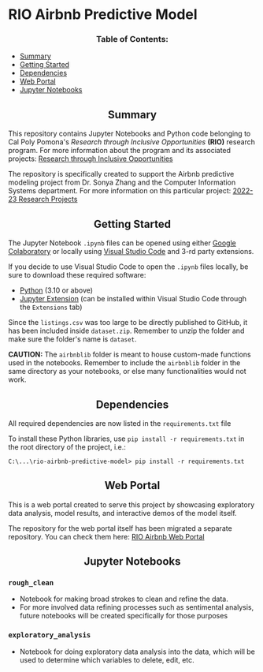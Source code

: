 # RIO Airbnb Predictive Model

<h3 align='center'> Table of Contents: </h3>

* [Summary](#summary)
* [Getting Started](#getting-started)
* [Dependencies](#dependicies)
* [Web Portal](#web-portal)
* [Jupyter Notebooks](#notebooks)

<h2 align="center" id="summary"> Summary </h2>

This repository contains Jupyter Notebooks and Python code belonging to Cal Poly Pomona's _Research through Inclusive Opportunities_ **(RIO)** research program.
For more information about the program and its associated projects: [Research through Inclusive Opportunities](https://www.cpp.edu/our-cpp/students/rio/index.shtml)

The repository is specifically created to support the Airbnb predictive modeling project from Dr. Sonya Zhang and the Computer Information Systems department. 
For more information on this particular project: [2022-23 Research Projects](https://www.cpp.edu/our-cpp/students/rio/projects.shtml) 


<h2 align="center" id="getting-started"> Getting Started </h2>

The Jupyter Notebook `.ipynb` files can be opened using either [Google Colaboratory](https://colab.research.google.com) or locally using [Visual Studio Code](https://code.visualstudio.com) and 3-rd party extensions.

If you decide to use Visual Studio Code to open the `.ipynb` files locally, be sure to download these required software:
* [Python](https://www.python.org/downloads/) (3.10 or above)
* [Jupyter Extension](https://marketplace.visualstudio.com/items?itemName=ms-toolsai.jupyter) (can be installed within Visual Studio Code through the `Extensions` tab)

Since the `listings.csv` was too large to be directly published to GitHub, it has been included inside `dataset.zip`. Remember to unzip the folder and make sure the folder's name is `dataset`.

**CAUTION:** The `airbnblib` folder is meant to house custom-made functions used in the notebooks. Remember to include the `airbnblib` folder in the same directory as your notebooks, or else many functionalities would not work.

<h2 align='center' id="dependencies"> Dependencies </h2>

All required dependencies are now listed in the `requirements.txt` file

To install these Python libraries, use `pip install -r requirements.txt` in the root directory of the project, i.e.:
```
C:\...\rio-airbnb-predictive-model> pip install -r requirements.txt
```

<h2 align='center' id="web-portal"> Web Portal </h2>

This is a web portal created to serve this project by showcasing exploratory data analysis, model results, and interactive demos of the model itself. 

The repository for the web portal itself has been migrated a separate repository. You can check them here: [RIO Airbnb Web Portal](https://github.com/marked01one/rio-airbnb-web-portal)

<h2 align='center' id="notebooks"> Jupyter Notebooks </h2>

### `rough_clean`
* Notebook for making broad strokes to clean and refine the data. 
* For more involved data refining processes such as sentimental analysis, future notebooks will be created specifically for those purposes 

### `exploratory_analysis`
* Notebook for doing exploratory data analysis into the data, which will be used to determine which variables to delete, edit, etc.
